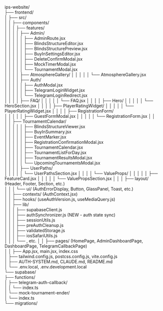 ips-website/  
├── frontend/  
│   ├── src/  
│   │   ├── components/  
│   │   │   ├── features/  
│   │   │   │   ├── Admin/  
│   │   │   │   │   ├── AdminRoute.jsx  
│   │   │   │   │   ├── BlindsStructureEditor.jsx  
│   │   │   │   │   ├── BlindsStructurePreview.jsx  
│   │   │   │   │   ├── BuyInSettingsEditor.jsx  
│   │   │   │   │   ├── DeleteConfirmModal.jsx  
│   │   │   │   │   ├── MockTimerModal.jsx  
│   │   │   │   │   └── TournamentModal.jsx  
│   │   │   │   ├── AtmosphereGallery/ 
│   │   │   │   │   └── AtmosphereGallery.jsx  
│   │   │   │   ├── Auth/  
│   │   │   │   │   ├── AuthModal.jsx  
│   │   │   │   │   ├── TelegramLoginWidget.jsx  
│   │   │   │   │   └── TelegramLoginRedirect.jsx  
│   │   │   │   ├── FAQ/
│   │   │   │   │   └── FAQ.jsx
│   │   │   │   ├── Hero/
│   │   │   │   │   └── HeroSection.jsx
│   │   │   │   ├── PlayerRatingWidget/
│   │   │   │   │   └── PlayerRatingWidget.jsx
│   │   │   │   ├── RegistrationForm/  
│   │   │   │   │   ├── GuestFormModal.jsx
│   │   │   │   │   └── RegistrationForm.jsx
│   │   │   │   ├── TournamentCalendar/  
│   │   │   │   │   ├── BlindsStructureViewer.jsx  
│   │   │   │   │   ├── BuyInSummary.jsx  
│   │   │   │   │   ├── EventMarker.jsx  
│   │   │   │   │   ├── RegistrationConfirmationModal.jsx  
│   │   │   │   │   ├── TournamentCalendar.jsx  
│   │   │   │   │   ├── TournamentListForDay.jsx  
│   │   │   │   │   ├── TournamentResultsModal.jsx  
│   │   │   │   │   └── UpcomingTournamentsModal.jsx  
│   │   │   │   ├── UserPaths/  
│   │   │   │   │   └── UserPathsSection.jsx
│   │   │   │   └── ValueProps/ 
│   │   │   │   │   ├── FeatureCard.jsx
│   │   │   │   │   └── ValuePropsSection.jsx
│   │   │   ├── layout/ (Header, Footer, Section, etc.)  
│   │   │   └── ui/ (AuthErrorDisplay, Button, GlassPanel, Toast, etc.)  
│   │   ├── contexts/ (AuthContext.jsx)  
│   │   ├── hooks/ (useAuthVersion.js, useMediaQuery.js)  
│   │   ├── lib/  
│   │   │   ├── supabaseClient.js  
│   │   │   ├── authSynchronizer.js (NEW - auth state sync)  
│   │   │   ├── sessionUtils.js  
│   │   │   ├── preAuthCleanup.js  
│   │   │   ├── validatedStorage.js  
│   │   │   ├── iosSafariUtils.js  
│   │   │   └── , etc.
│   │   ├── pages/ (HomePage, AdminDashboardPage, DashboardPage, TelegramCallbackPage)  
│   │   ├── App.jsx, main.jsx, index.css  
│   ├── tailwind.config.js, postcss.config.js, vite.config.js  
│   ├── AUTH-SYSTEM.md, CLAUDE.md, README.md  
│   └── .env.local, .env.development.local  
└── supabase/  
    ├── functions/  
    │   ├── telegram-auth-callback/  
    │   │   └── index.ts  
    │   └── mock-tournament-ender/  
    │       └── index.ts  
    └── migrations/